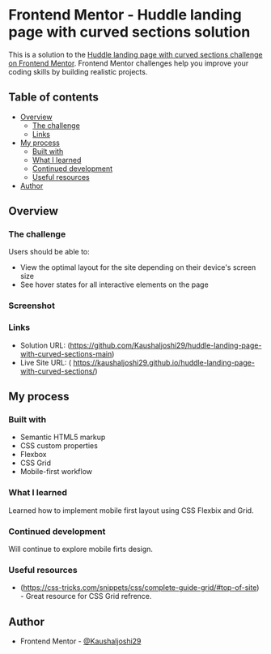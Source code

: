 # Frontend Mentor - Huddle landing page with curved sections solution

This is a solution to the [Huddle landing page with curved sections challenge on Frontend Mentor](https://www.frontendmentor.io/challenges/huddle-landing-page-with-curved-sections-5ca5ecd01e82137ec91a50f2). Frontend Mentor challenges help you improve your coding skills by building realistic projects.

## Table of contents

- [Overview](#overview)
  - [The challenge](#the-challenge)
  - [Links](#links)
- [My process](#my-process)
  - [Built with](#built-with)
  - [What I learned](#what-i-learned)
  - [Continued development](#continued-development)
  - [Useful resources](#useful-resources)
- [Author](#author)

## Overview

### The challenge

Users should be able to:

- View the optimal layout for the site depending on their device's screen size
- See hover states for all interactive elements on the page

### Screenshot

### Links

- Solution URL: (https://github.com/Kaushaljoshi29/huddle-landing-page-with-curved-sections-main)
- Live Site URL: ( https://kaushaljoshi29.github.io/huddle-landing-page-with-curved-sections/)

## My process

### Built with

- Semantic HTML5 markup
- CSS custom properties
- Flexbox
- CSS Grid
- Mobile-first workflow

### What I learned

Learned how to implement mobile first layout using CSS Flexbix and Grid.

### Continued development

Will continue to explore mobile firts design.

### Useful resources

- (https://css-tricks.com/snippets/css/complete-guide-grid/#top-of-site) - Great resource for CSS Grid refrence.

## Author

- Frontend Mentor - [@Kaushaljoshi29](https://www.frontendmentor.io/profile/Kaushaljoshi29)
